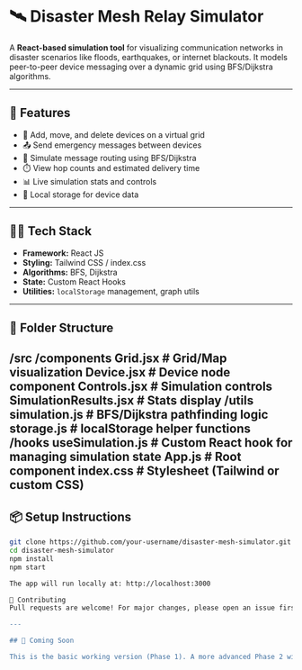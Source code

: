# 🛰️ Disaster Mesh Relay Simulator

A **React-based simulation tool** for visualizing communication networks in disaster scenarios like floods, earthquakes, or internet blackouts. It models peer-to-peer device messaging over a dynamic grid using BFS/Dijkstra algorithms.

---

## 🚀 Features

- 📡 Add, move, and delete devices on a virtual grid
- 📤 Send emergency messages between devices
- 🔁 Simulate message routing using BFS/Dijkstra
- ⏱️ View hop counts and estimated delivery time
- 📊 Live simulation stats and controls
- 💾 Local storage for device data

---

## 🧑‍💻 Tech Stack

- **Framework:** React JS
- **Styling:** Tailwind CSS / index.css
- **Algorithms:** BFS, Dijkstra
- **State:** Custom React Hooks
- **Utilities:** `localStorage` management, graph utils

---

## 📁 Folder Structure

/src
/components
Grid.jsx # Grid/Map visualization
Device.jsx # Device node component
Controls.jsx # Simulation controls
SimulationResults.jsx # Stats display
/utils
simulation.js # BFS/Dijkstra pathfinding logic
storage.js # localStorage helper functions
/hooks
useSimulation.js # Custom React hook for managing simulation state
App.js # Root component
index.css # Stylesheet (Tailwind or custom CSS)
---

## 📦 Setup Instructions

```bash
git clone https://github.com/your-username/disaster-mesh-simulator.git
cd disaster-mesh-simulator
npm install
npm start

The app will run locally at: http://localhost:3000

🙌 Contributing
Pull requests are welcome! For major changes, please open an issue first to discuss what you'd like to change.

---

## 🚀 Coming Soon

This is the basic working version (Phase 1). A more advanced Phase 2 with real-time communication, backend logic, and disaster types will be released soon in a separate repository.
